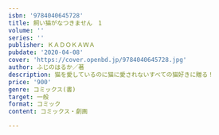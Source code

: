 ```yaml
---
isbn: '9784040645728'
title: 飼い猫がなつきません　1
volume: ''
series: ''
publisher: ＫＡＤＯＫＡＷＡ
pubdate: '2020-04-08'
cover: 'https://cover.openbd.jp/9784040645728.jpg'
author: ふじのはるか／著
description: 猫を愛しているのに猫に愛されないすべての猫好きに贈る！
price: '900'
genre: コミックス(書)
target: 一般
format: コミック
content: コミックス・劇画

---
```

